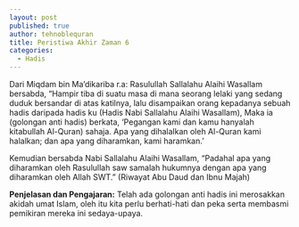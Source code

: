 ```yaml
---
layout: post
published: true
author: tehnoblequran
title: Peristiwa Akhir Zaman 6
categories:
  - Hadis
---
```

Dari Miqdam bin Ma’dikariba r.a: Rasulullah Sallalahu Alaihi Wasallam bersabda, “Hampir tiba di suatu masa di mana seorang lelaki yang sedang duduk bersandar di atas katilnya, lalu disampaikan orang kepadanya sebuah hadis daripada hadis ku (Hadis Nabi Sallalahu Alaihi Wasallam), Maka ia (golongan anti hadis) berkata, ‘Pegangan kami dan kamu hanyalah kitabullah Al-Quran) sahaja. Apa yang dihalalkan oleh Al-Quran kami halalkan; dan apa yang diharamkan, kami haramkan.’

Kemudian bersabda Nabi Sallalahu Alaihi Wasallam, “Padahal apa yang diharamkan oleh Rasulullah saw samalah hukumnya dengan apa yang diharamkan oleh Allah SWT.” (Riwayat Abu Daud dan Ibnu Majah) 

**Penjelasan dan Pengajaran:**
Telah ada golongan anti hadis ini merosakkan akidah umat Islam, oleh itu kita perlu berhati-hati dan peka serta membasmi pemikiran mereka ini sedaya-upaya.
